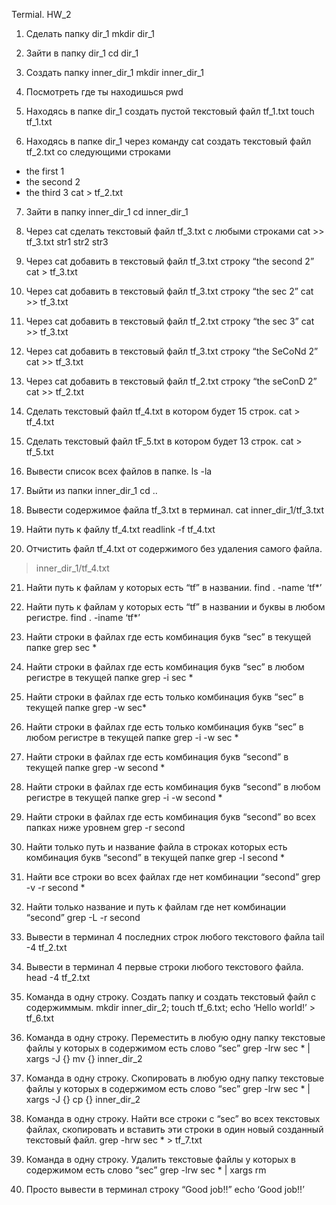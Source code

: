 Termial. HW_2
 1. Сделать папку dir_1 
   mkdir dir_1

 2. Зайти в папку dir_1
cd dir_1

 3. Создать папку inner_dir_1
mkdir inner_dir_1

 4. Посмотреть где ты находишься
pwd

 5. Находясь в папке dir_1 создать пустой текстовый файл tf_1.txt
touch tf_1.txt

 6. Находясь в папке dir_1 через команду cat создать текстовый файл tf_2.txt со следующими строками
- the first 1
- the second 2
- the third 3
cat > tf_2.txt

 7. Зайти в папку inner_dir_1
cd inner_dir_1

 8. Через cat сделать текстовый файл tf_3.txt  c любыми строками
cat >> tf_3.txt
str1
str2
str3

 9. Через cat добавить в текстовый файл tf_3.txt строку “the second 2”
cat > tf_3.txt 

 10. Через cat добавить в текстовый файл tf_3.txt строку “the sec 2”
cat >> tf_3.txt

 11. Через cat добавить в текстовый файл tf_2.txt строку “the sec 3”
cat >> tf_3.txt

 12. Через cat добавить в текстовый файл tf_3.txt строку “the SeCoNd 2”
cat >> tf_3.txt

 13. Через cat добавить в текстовый файл tf_2.txt строку “the seConD 2”
cat >> tf_2.txt

 14. Сделать текстовый файл tf_4.txt в котором будет 15 строк.
cat > tf_4.txt

 15. Сделать текстовый файл tF_5.txt в котором будет 13 строк.
cat > tf_5.txt

 16. Вывести список всех файлов в папке.
ls -la

 17. Выйти из папки inner_dir_1
cd ..
 18. Вывести содержимое файла tf_3.txt в терминал.
cat inner_dir_1/tf_3.txt

 19. Найти путь к файлу tf_4.txt
readlink -f tf_4.txt

 20. Отчистить файл tf_4.txt от содержимого без удаления самого файла.
> inner_dir_1/tf_4.txt

 21. Найти путь к файлам у которых есть  “tf” в названии.
find . -name ‘tf*’

 22. Найти путь к файлам у которых есть  “tf” в названии и буквы в любом регистре.
find . -iname ‘tf*’

 23. Найти строки в файлах где есть комбинация букв “sec” в текущей папке
grep sec *

 24. Найти строки в файлах где есть комбинация букв “sec” в любом регистре в текущей папке
grep -i sec *

 25. Найти строки в файлах где есть только комбинация букв “sec” в текущей папке
grep -w sec*

 26. Найти строки в файлах где есть только комбинация букв “sec” в любом регистре в текущей папке
grep -i -w sec *

27. Найти строки в файлах где есть комбинация букв “second” в текущей папке
grep -w second *

28. Найти строки в файлах где есть комбинация букв “second” в любом регистре в текущей папке
grep -i -w second *

29. Найти строки в файлах где есть комбинация букв “second” во всех папках ниже уровнем
grep -r second

30. Найти только путь и название файла в строках которых есть комбинация букв “second” в текущей папке
grep -l second *

31. Найти все строки во всех файлах где нет комбинации “second”
grep -v -r second *

32. Найти только название и путь к файлам где нет комбинации “second”
grep -L -r second

33. Вывести в терминал 4 последних строк любого текстового файла
tail -4 tf_2.txt

34. Вывести в терминал 4 первые строки любого текстового файла.
head -4 tf_2.txt

35. Команда в одну строку. Создать папку и создать текстовый файл с содержиммым.
mkdir inner_dir_2; touch tf_6.txt; echo ‘Hello world!’ > tf_6.txt

36. Команда в одну строку. Переместить в любую одну папку текстовые файлы у которых в содержимом есть слово “sec”
grep -lrw sec * | xargs -J {} mv {} inner_dir_2

37. Команда в одну строку. Скопировать в любую одну папку текстовые файлы у которых в содержимом есть слово “sec”
grep -lrw sec * | xargs -J {} cp {} inner_dir_2

38. Команда в одну строку. Найти все строки c “sec” во всех текстовых файлах, скопировать и вставить эти строки в один новый созданный текстовый файл.
grep -hrw sec * > tf_7.txt

39. Команда в одну строку. Удалить текстовые файлы у которых в содержимом есть слово “sec”
grep -lrw sec * | xargs rm

40. Просто вывести в терминал строку “Good job!!”
echo ‘Good job!!’
